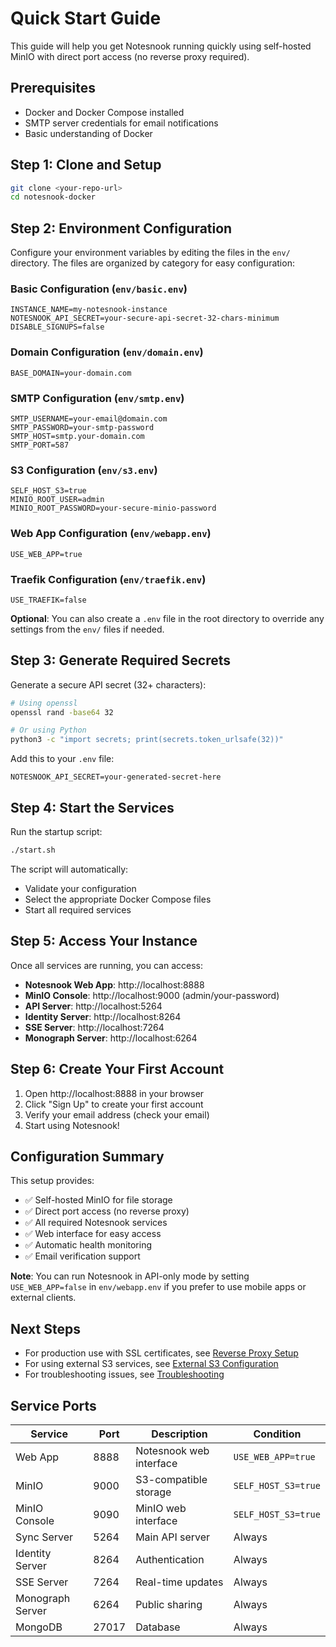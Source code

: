 # Quick Start Guide

This guide will help you get Notesnook running quickly using self-hosted MinIO with direct port access (no reverse proxy required).

## Prerequisites

- Docker and Docker Compose installed
- SMTP server credentials for email notifications
- Basic understanding of Docker

## Step 1: Clone and Setup

```bash
git clone <your-repo-url>
cd notesnook-docker
```

## Step 2: Environment Configuration

Configure your environment variables by editing the files in the `env/` directory. The files are organized by category for easy configuration:

### Basic Configuration (`env/basic.env`)

```env
INSTANCE_NAME=my-notesnook-instance
NOTESNOOK_API_SECRET=your-secure-api-secret-32-chars-minimum
DISABLE_SIGNUPS=false
```

### Domain Configuration (`env/domain.env`)

```env
BASE_DOMAIN=your-domain.com
```

### SMTP Configuration (`env/smtp.env`)

```env
SMTP_USERNAME=your-email@domain.com
SMTP_PASSWORD=your-smtp-password
SMTP_HOST=smtp.your-domain.com
SMTP_PORT=587
```

### S3 Configuration (`env/s3.env`)

```env
SELF_HOST_S3=true
MINIO_ROOT_USER=admin
MINIO_ROOT_PASSWORD=your-secure-minio-password
```

### Web App Configuration (`env/webapp.env`)

```env
USE_WEB_APP=true
```

### Traefik Configuration (`env/traefik.env`)

```env
USE_TRAEFIK=false
```

**Optional**: You can also create a `.env` file in the root directory to override any settings from the `env/` files if needed.

## Step 3: Generate Required Secrets

Generate a secure API secret (32+ characters):

```bash
# Using openssl
openssl rand -base64 32

# Or using Python
python3 -c "import secrets; print(secrets.token_urlsafe(32))"
```

Add this to your `.env` file:

```env
NOTESNOOK_API_SECRET=your-generated-secret-here
```

## Step 4: Start the Services

Run the startup script:

```bash
./start.sh
```

The script will automatically:
- Validate your configuration
- Select the appropriate Docker Compose files
- Start all required services

## Step 5: Access Your Instance

Once all services are running, you can access:

- **Notesnook Web App**: http://localhost:8888
- **MinIO Console**: http://localhost:9000 (admin/your-password)
- **API Server**: http://localhost:5264
- **Identity Server**: http://localhost:8264
- **SSE Server**: http://localhost:7264
- **Monograph Server**: http://localhost:6264

## Step 6: Create Your First Account

1. Open http://localhost:8888 in your browser
2. Click "Sign Up" to create your first account
3. Verify your email address (check your email)
4. Start using Notesnook!

## Configuration Summary

This setup provides:

- ✅ Self-hosted MinIO for file storage
- ✅ Direct port access (no reverse proxy)
- ✅ All required Notesnook services
- ✅ Web interface for easy access
- ✅ Automatic health monitoring
- ✅ Email verification support

**Note**: You can run Notesnook in API-only mode by setting `USE_WEB_APP=false` in `env/webapp.env` if you prefer to use mobile apps or external clients.

## Next Steps

- For production use with SSL certificates, see [Reverse Proxy Setup](./reverse-proxy/README.md)
- For using external S3 services, see [External S3 Configuration](./external-s3.md)
- For troubleshooting issues, see [Troubleshooting](./troubleshooting.md)

## Service Ports

| Service | Port | Description | Condition |
|---------|------|-------------|-----------|
| Web App | 8888 | Notesnook web interface | `USE_WEB_APP=true` |
| MinIO | 9000 | S3-compatible storage | `SELF_HOST_S3=true` |
| MinIO Console | 9090 | MinIO web interface | `SELF_HOST_S3=true` |
| Sync Server | 5264 | Main API server | Always |
| Identity Server | 8264 | Authentication | Always |
| SSE Server | 7264 | Real-time updates | Always |
| Monograph Server | 6264 | Public sharing | Always |
| MongoDB | 27017 | Database | Always |

